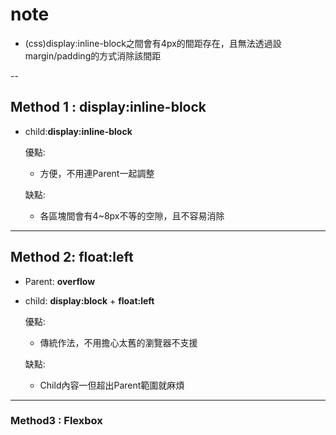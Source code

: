 # note

* (css)display:inline-block之間會有4px的間距存在，且無法透過設margin/padding的方式消除該間距

--

## Method 1 : display:inline-block

* child:**display:inline-block**

    優點:
    * 方便，不用連Parent一起調整

    缺點:
    * 各區塊間會有4~8px不等的空隙，且不容易消除

---

## Method 2: float:left

* Parent: **overflow**
* child: **display:block** + **float:left**

    優點:
    * 傳統作法，不用擔心太舊的瀏覽器不支援

    缺點:
    * Child內容一但超出Parent範圍就麻煩

---

### Method3 : Flexbox